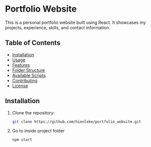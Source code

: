 # Portfolio Website

This is a personal portfolio website built using React. It showcases my projects, experience, skills, and contact information.

## Table of Contents

- [Installation](#installation)
- [Usage](#usage)
- [Features](#features)
- [Folder Structure](#folder-structure)
- [Available Scripts](#available-scripts)
- [Contributing](#contributing)
- [License](#license)

## Installation

1. Clone the repository:
   ```sh
   git clone https://github.com/hienleke/portfolio_website.git

2. Go to inside project folder
   ```sh
   npm start
